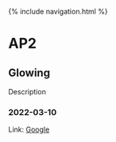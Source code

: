 {% include navigation.html %}

# AP2

## Glowing

Description

### 2022-03-10

Link: [Google](https://www.google.com/)
